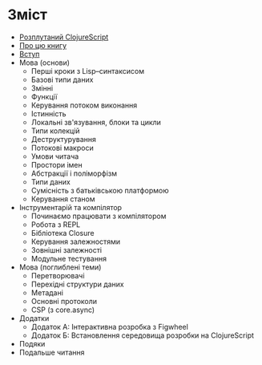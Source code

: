 # Зміст

* [Розплутаний ClojureScript](/README.md)
* [Про цю книгу](/manuscript/01-About-this-book.md)
* [Вступ](/manuscript/02-Introduction.md)
* Мова (основи)
  * Перші кроки з Lisp–синтаксисом
  * Базові типи даних
  * Змінні
  * Функції
  * Керування потоком виконання
  * Істинність
  * Локальні зв'язування, блоки та цикли
  * Типи колекцій
  * Деструктурування
  * Потокові макроси
  * Умови читача
  * Простори імен
  * Абстракції і поліморфізм
  * Типи даних
  * Сумісність з батьківською платформою
  * Керування станом
* Інструментарій та компілятор
  * Починаємо працювати з компілятором
  * Робота з REPL
  * Бібліотека Closure
  * Керування залежностями
  * Зовнішні залежності
  * Модульне тестування
* Мова (поглиблені теми)
  * Перетворювачі
  * Перехідні структури даних
  * Метадані
  * Основні протоколи
  * CSP (з core.async)
* Додатки
  * Додаток А: Інтерактивна розробка з Figwheel
  * Додаток Б: Встановлення середовища розробки на ClojureScript
* Подяки
* Подальше читання
